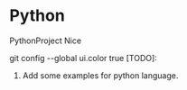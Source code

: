Python
======

PythonProject
Nice

git config --global ui.color true
[TODO]:
1. Add some examples for python language.
